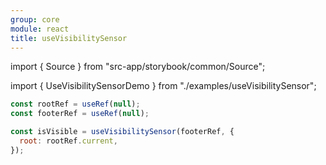```yaml
---
group: core
module: react
title: useVisibilitySensor
---
```


import { Source } from "src-app/storybook/common/Source";

import { UseVisibilitySensorDemo } from "./examples/useVisibilitySensor";

<UseVisibilitySensorDemo />

```jsx {4}
const rootRef = useRef(null);
const footerRef = useRef(null);

const isVisible = useVisibilitySensor(footerRef, {
  root: rootRef.current,
});
```

<Source path="src-core/react/useVisibilitySensor.ts" />

